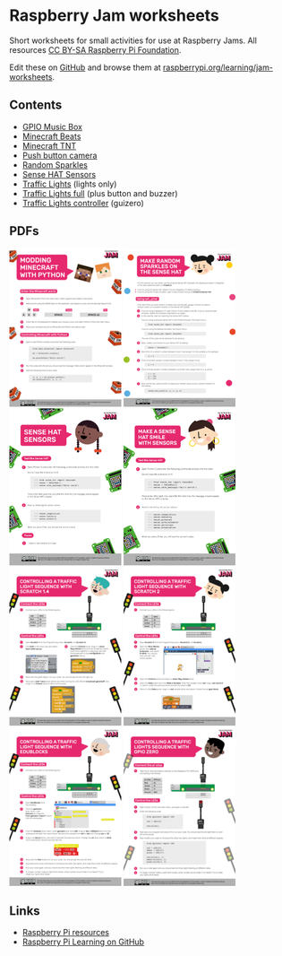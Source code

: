 # Raspberry Jam worksheets

Short worksheets for small activities for use at Raspberry Jams. All resources [CC BY-SA Raspberry Pi Foundation](https://github.com/raspberrypilearning/jam-worksheets/blob/master/LICENCE.md).

Edit these on [GitHub](https://github.com/raspberrypilearning/jam-worksheets) and browse them at [raspberrypi.org/learning/jam-worksheets](https://www.raspberrypi.org/learning/jam-worksheets/).

## Contents

- [GPIO Music Box](gpio-music-box/README.md)
- [Minecraft Beats](minecraft-beats/README.md)
- [Minecraft TNT](minecraft-tnt/README.md)
- [Push button camera](push-button-camera/README.md)
- [Random Sparkles](random-sparkles/README.md)
- [Sense HAT Sensors](sense-hat-sensors/README.md)
- [Traffic Lights](traffic-lights/README.md) (lights only)
- [Traffic Lights full](traffic-lights-full/README.md) (plus button and buzzer)
- [Traffic Lights controller](traffic-lights-controller/README.md) (guizero)

## PDFs

[![](images/minecraft.png)](jam-worksheets-pdf.zip)
[![](images/random-sparkles.png)](jam-worksheets-pdf.zip)
[![](images/sense-hat-sensors.png)](jam-worksheets-pdf.zip)
[![](images/sense-hat-smile.png)](jam-worksheets-pdf.zip)
[![](images/scratch1.png)](jam-worksheets-pdf.zip)
[![](images/scratch2.png)](jam-worksheets-pdf.zip)
[![](images/edublocks.png)](jam-worksheets-pdf.zip)
[![](images/gpiozero.png)](jam-worksheets-pdf.zip)

## Links

- [Raspberry Pi resources](https://www.raspberrypi.org/resources/)
- [Raspberry Pi Learning on GitHub](https://github.com/raspberrypilearning)
